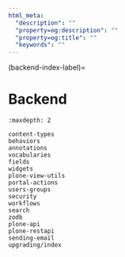 ```yaml
---
html_meta:
  "description": ""
  "property=og:description": ""
  "property=og:title": ""
  "keywords": ""
---
```


(backend-index-label)=

# Backend

```{toctree}
:maxdepth: 2

content-types
behaviors
annotations
vocabularies
fields
widgets
plone-view-utils
portal-actions
users-groups
security
workflows
search
zodb
plone-api
plone-restapi
sending-email
upgrading/index
```
